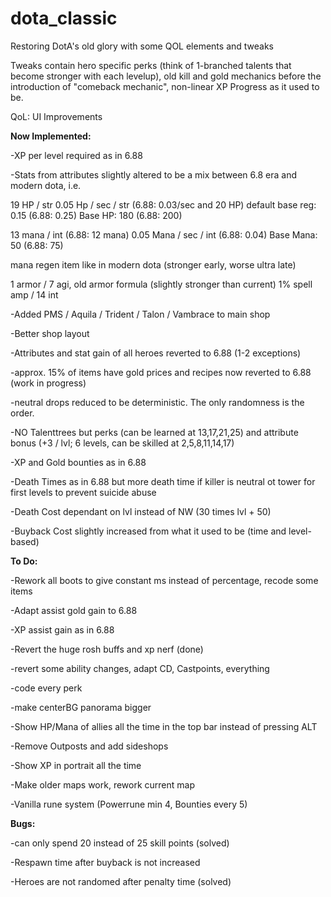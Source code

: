 # dota_classic
Restoring DotA's old glory with some QOL elements and tweaks



Tweaks contain hero specific perks (think of 1-branched talents that become stronger with each levelup), 
old kill and gold mechanics before the introduction of "comeback mechanic",
non-linear XP Progress as it used to be.



QoL: UI Improvements




**Now Implemented:**

-XP per level required as in 6.88

-Stats from attributes slightly altered to be a mix between 6.8 era and modern dota, i.e.

  19 HP / str   0.05 Hp / sec / str (6.88: 0.03/sec and 20 HP)  default base reg: 0.15 (6.88: 0.25)   Base HP: 180 (6.88: 200)
  
  13 mana / int (6.88: 12 mana)  0.05 Mana / sec / int (6.88: 0.04)  Base Mana: 50 (6.88: 75)
  
  mana regen item like in modern dota (stronger early, worse ultra late)
  
  1 armor / 7 agi, old armor formula (slightly stronger than current)
  1% spell amp / 14 int
  
-Added PMS / Aquila / Trident / Talon / Vambrace to main shop

-Better shop layout

-Attributes and stat gain of all heroes reverted to 6.88 (1-2 exceptions)

-approx. 15% of items have gold prices and recipes now reverted to 6.88 (work in progress)

-neutral drops reduced to be deterministic. The only randomness is the order.

-NO Talenttrees but perks (can be learned at 13,17,21,25) and attribute bonus (+3 / lvl; 6 levels, can be skilled at 2,5,8,11,14,17)

-XP and Gold bounties as in 6.88 

-Death Times as in 6.88 but more death time if killer is neutral ot tower for first levels to prevent suicide abuse

-Death Cost dependant on lvl instead of NW (30 times lvl + 50)

-Buyback Cost slightly increased from what it used to be (time and level-based) 


**To Do:**

-Rework all boots to give constant ms instead of percentage, recode some items

-Adapt assist gold gain to 6.88

-XP assist gain as in 6.88

-Revert the huge rosh buffs and xp nerf (done)

-revert some ability changes, adapt CD, Castpoints, everything

-code every perk

-make centerBG panorama bigger

-Show HP/Mana of allies all the time in the top bar instead of pressing ALT

-Remove Outposts and add sideshops

-Show XP in portrait all the time

-Make older maps work, rework current map

-Vanilla rune system (Powerrune min 4, Bounties every 5)



**Bugs:**

-can only spend 20 instead of 25 skill points (solved)

-Respawn time after buyback is not increased

-Heroes are not randomed after penalty time (solved) 

  



  



